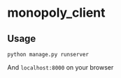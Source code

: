 # monopoly_client

## Usage
``
python manage.py runserver
``

And
``
localhost:8000
``
on your browser
